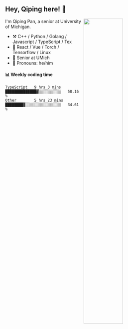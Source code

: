 

## Hey, Qiping here! :wave:

[<img align="right" width="50%" src="https://github-readme-stats.vercel.app/api?username=ppppqp&theme=dark&show_icons=true">](https://metrics.lecoq.io/ppppqp?template=classic)


I'm Qiping Pan, a senior at University of Michigan.

-   :hammer_and_pick: C++ / Python / Golang / Javascript / TypeScript / Tex
-   :pencil: React / Vue / Torch / Tensorflow / Linux 
-   :seedling: Senior at UMich
-   :man: Pronouns: he/him



#### :bar_chart: Weekly coding time

<!--START_SECTION:waka-->

```text
TypeScript   9 hrs 3 mins    ██████████████▓░░░░░░░░░░   58.16 %
Other        5 hrs 23 mins   ████████▓░░░░░░░░░░░░░░░░   34.61 %
```

<!--END_SECTION:waka-->
